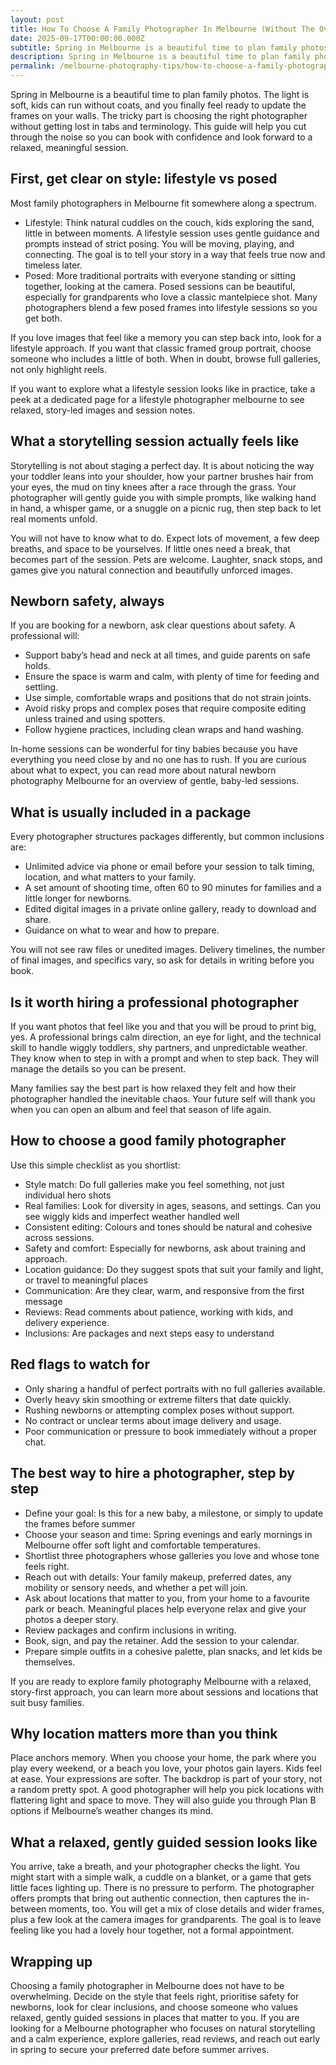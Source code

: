 ```yaml
---
layout: post
title: How To Choose A Family Photographer In Melbourne (Without The Overwhelm)
date: 2025-09-17T00:00:00.000Z
subtitle: Spring in Melbourne is a beautiful time to plan family photos
description: Spring in Melbourne is a beautiful time to plan family photos, but how To Choose A Family Photographer In Melbourne without being overwelmed
permalink: /melbourne-photography-tips/how-to-choose-a-family-photographer-in-melbourne-without-the-overwhelm
---
```


Spring in Melbourne is a beautiful time to plan family photos. The light is soft, kids can run without coats, and you finally feel ready to update the frames on your walls. The tricky part is choosing the right photographer without getting lost in tabs and terminology. This guide will help you cut through the noise so you can book with confidence and look forward to a relaxed, meaningful session.

## First, get clear on style: lifestyle vs posed

Most family photographers in Melbourne fit somewhere along a spectrum.

- Lifestyle: Think natural cuddles on the couch, kids exploring the sand, little in between moments. A lifestyle session uses gentle guidance and prompts instead of strict posing. You will be moving, playing, and
  connecting. The goal is to tell your story in a way that feels true now and timeless later.
- Posed: More traditional portraits with everyone standing or sitting together, looking at the camera. Posed sessions can be beautiful, especially for grandparents who love a classic mantelpiece shot. Many photographers blend a few posed frames into lifestyle sessions so you get both.

If you love images that feel like a memory you can step back into, look for a lifestyle approach. If you want that classic framed group portrait, choose someone who includes a little of both. When in doubt, browse full galleries, not only highlight reels.

If you want to explore what a lifestyle session looks like in practice, take a peek at a dedicated page for a lifestyle photographer melbourne to see relaxed, story-led images and session notes.

## What a storytelling session actually feels like

Storytelling is not about staging a perfect day. It is about noticing the way your toddler leans into your shoulder, how your partner brushes hair from your eyes, the mud on tiny knees after a race through the grass. Your photographer will gently guide you with simple prompts, like walking hand in hand, a whisper game, or a snuggle on a picnic rug, then step back to let real moments unfold.

You will not have to know what to do. Expect lots of movement, a few deep breaths, and space to be yourselves. If little ones need a break, that becomes part of the session. Pets are welcome. Laughter, snack stops, and games give you natural connection and beautifully unforced images.

## Newborn safety, always

If you are booking for a newborn, ask clear questions about safety. A professional will:

- Support baby’s head and neck at all times, and guide parents on safe holds.
- Ensure the space is warm and calm, with plenty of time for feeding and settling.
- Use simple, comfortable wraps and positions that do not strain joints.
- Avoid risky props and complex poses that require composite editing unless trained and using spotters.
- Follow hygiene practices, including clean wraps and hand washing.

In-home sessions can be wonderful for tiny babies because you have everything you need close by and no one has to rush. If you are curious about what to expect, you can read more about natural newborn photography Melbourne for an overview of gentle, baby-led sessions.

## What is usually included in a package

Every photographer structures packages differently, but common inclusions are:

- Unlimited advice via phone or email before your session to talk timing, location, and what matters to your family.
- A set amount of shooting time, often 60 to 90 minutes for families and a little longer for newborns.
- Edited digital images in a private online gallery, ready to download and share.
- Guidance on what to wear and how to prepare.

You will not see raw files or unedited images. Delivery timelines, the number of final images, and specifics vary, so ask for details in writing before you book.

## Is it worth hiring a professional photographer

If you want photos that feel like you and that you will be proud to print big, yes. A professional brings calm direction, an eye for light, and the technical skill to handle wiggly toddlers, shy partners, and unpredictable weather. They know when to step in with a prompt and when to step back. They will manage the details so you can be present.

Many families say the best part is how relaxed they felt and how their photographer handled the inevitable chaos. Your future self will thank you when you can open an album and feel that season of life again.

## How to choose a good family photographer

Use this simple checklist as you shortlist:

- Style match: Do full galleries make you feel something, not just individual hero shots
- Real families: Look for diversity in ages, seasons, and settings. Can you see wiggly kids and imperfect weather handled well
- Consistent editing: Colours and tones should be natural and cohesive across sessions.
- Safety and comfort: Especially for newborns, ask about training and approach.
- Location guidance: Do they suggest spots that suit your family and light, or travel to meaningful places
- Communication: Are they clear, warm, and responsive from the first message
- Reviews: Read comments about patience, working with kids, and delivery experience.
- Inclusions: Are packages and next steps easy to understand

## Red flags to watch for

- Only sharing a handful of perfect portraits with no full galleries available.
- Overly heavy skin smoothing or extreme filters that date quickly.
- Rushing newborns or attempting complex poses without support.
- No contract or unclear terms about image delivery and usage.
- Poor communication or pressure to book immediately without a proper chat.

## The best way to hire a photographer, step by step

- Define your goal: Is this for a new baby, a milestone, or simply to update the frames before summer
- Choose your season and time: Spring evenings and early mornings in Melbourne offer soft light and comfortable temperatures.
- Shortlist three photographers whose galleries you love and whose tone feels right.
- Reach out with details: Your family makeup, preferred dates, any mobility or sensory needs, and whether a pet will join.
- Ask about locations that matter to you, from your home to a favourite park or beach. Meaningful places help everyone relax and give your photos a deeper story.
- Review packages and confirm inclusions in writing.
- Book, sign, and pay the retainer. Add the session to your calendar.
- Prepare simple outfits in a cohesive palette, plan snacks, and let kids be themselves.

If you are ready to explore family photography Melbourne with a relaxed, story-first approach, you can learn more about sessions and locations that suit busy families.

## Why location matters more than you think

Place anchors memory. When you choose your home, the park where you play every weekend, or a beach you love, your photos gain layers. Kids feel at ease. Your expressions are softer. The backdrop is part of your story, not a random pretty spot. A good photographer will help you pick locations with flattering light and space to move. They will also guide you through Plan B options if Melbourne’s weather changes its mind.

## What a relaxed, gently guided session looks like

You arrive, take a breath, and your photographer checks the light. You might start with a simple walk, a cuddle on a blanket, or a game that gets little faces lighting up. There is no pressure to perform. The photographer offers prompts that bring out authentic connection, then captures the in-between moments, too. You will get a mix of close details and wider frames, plus a few look at the camera images for grandparents. The goal is to leave feeling like you had a lovely hour together, not a formal appointment.

## Wrapping up

Choosing a family photographer in Melbourne does not have to be overwhelming. Decide on the style that feels right, prioritise safety for newborns, look for clear inclusions, and choose someone who values relaxed, gently guided sessions in places that matter to you. If you are looking for a Melbourne photographer who focuses on natural storytelling and a calm experience, explore galleries, read reviews, and reach out early in spring to secure your preferred date before summer arrives.
